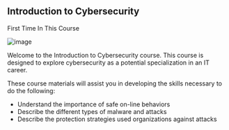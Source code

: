 ## Introduction to Cybersecurity
First Time In This Course


 ![image](https://user-images.githubusercontent.com/51156057/236619715-d55b9f9d-5af1-4627-b4cd-a4f4c63ffc93.png)


Welcome to the Introduction to Cybersecurity course. This course is designed to explore cybersecurity as a potential specialization in an IT career.

These course materials will assist you in developing the skills necessary to do the following:

+ Understand the importance of safe on-line behaviors
+ Describe the different types of malware and attacks
+ Describe the protection strategies used organizations against attacks
